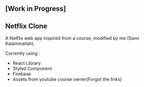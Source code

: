 ## [Work in Progress]

## Netflix Clone

A Netflix web app inspired from a course, modified by me (Sami Kalammallah).

Currently using :

- React Library
- Styled Component
- Firebase
- Assets from youtube course owner(Forgot the links)
